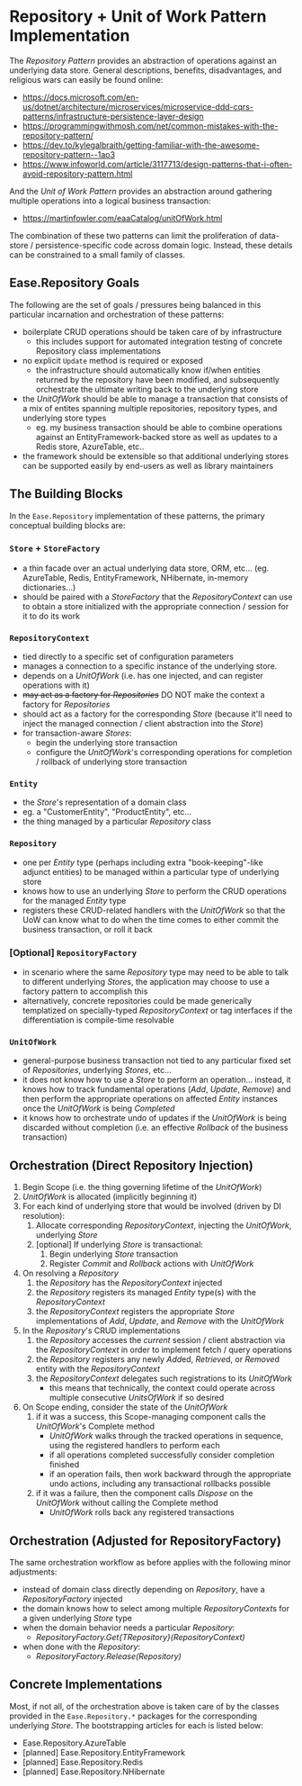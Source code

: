 # Repository + Unit of Work Pattern Implementation

The *Repository Pattern* provides an abstraction of operations against an underlying data store. General descriptions, benefits, disadvantages, and religious wars can easily be found online: 

* https://docs.microsoft.com/en-us/dotnet/architecture/microservices/microservice-ddd-cqrs-patterns/infrastructure-persistence-layer-design
* https://programmingwithmosh.com/net/common-mistakes-with-the-repository-pattern/
* https://dev.to/kylegalbraith/getting-familiar-with-the-awesome-repository-pattern--1ao3
* https://www.infoworld.com/article/3117713/design-patterns-that-i-often-avoid-repository-pattern.html

And the *Unit of Work Pattern* provides an abstraction around gathering multiple operations into a logical business transaction:

* https://martinfowler.com/eaaCatalog/unitOfWork.html

The combination of these two patterns can limit the proliferation of data-store / persistence-specific code across domain logic. Instead, these details can be constrained to a small family of classes.

## Ease.Repository Goals
The following are the set of goals / pressures being balanced in this particular incarnation and orchestration of these patterns:

* boilerplate CRUD operations should be taken care of by infrastructure
    * this includes support for automated integration testing of concrete Repository class implementations
* no explicit `Update` method is required or exposed
    * the infrastructure should automatically know if/when entities returned by the repository have been modified, and subsequently orchestrate the ultimate writing back to the underlying store
* the *UnitOfWork* should be able to manage a transaction that consists of a mix of entites spanning multiple repositories, repository types, and underlying store types
    * eg. my business transaction should be able to combine operations against an EntityFramework-backed store as well as updates to a Redis store, AzureTable, etc..
* the framework should be extensible so that additional underlying stores can be supported easily by end-users as well as library maintainers

## The Building Blocks
In the `Ease.Repository` implementation of these patterns, the primary conceptual building blocks are:

### `Store` + `StoreFactory`
* a thin facade over an actual underlying data store, ORM, etc... (eg. AzureTable, Redis, EntityFramework, NHibernate, in-memory dictionaries...)
* should be paired with a *StoreFactory* that the *RepositoryContext* can use to obtain a store initialized with the appropriate connection / session for it to do its work

### `RepositoryContext`
* tied directly to a specific set of configuration parameters 
* manages a connection to a specific instance of the underlying store.
* depends on a *UnitOfWork* (i.e. has one injected, and can register operations with it)
* ~~may act as a factory for *Repositories*~~  DO NOT make the context a factory for *Repositories*
* should act as a factory for the corresponding *Store* (because it'll need to inject the managed connection / client abstraction into the *Store*)
* for transaction-aware *Stores*:
    * begin the underlying store transaction 
    * configure the *UnitOfWork*'s corresponding operations for completion / rollback of underlying store transaction

### `Entity`
* the *Store*'s representation of a domain class
* eg. a "CustomerEntity", "ProductEntity", etc...
* the thing managed by a particular *Repository* class

### `Repository`
* one per *Entity* type (perhaps including extra "book-keeping"-like adjunct entities) to be managed within a particular type of underlying store
* knows how to use an underlying *Store* to perform the CRUD operations for the managed *Entity* type
* registers these CRUD-related handlers with the *UnitOfWork* so that the UoW can know what to do when the time comes to either commit the business transaction, or roll it back

### [Optional] `RepositoryFactory`
* in scenario where the same *Repository* type may need to be able to talk to different underlying *Store*s, the application may choose to use a factory pattern to accomplish this
* alternatively, concrete repositories could be made generically templatized on specially-typed *RepositoryContext* or tag interfaces if the differentiation is compile-time resolvable

### `UnitOfWork`
* general-purpose business transaction not tied to any particular fixed set of *Repositories*, underlying *Stores*, etc...
* it does not know how to use a *Store* to perform an operation... instead, it knows how to track fundamental operations (*Add*, *Update*, *Remove*) and then perform the appropriate operations on affected *Entity* instances once the *UnitOfWork* is being *Completed*
* it knows how to orchestrate undo of updates if the *UnitOfWork* is being discarded without completion (i.e. an effective *Rollback* of the business transaction)

## Orchestration (Direct Repository Injection)
1. Begin Scope (i.e. the thing governing lifetime of the *UnitOfWork*)
1. *UnitOfWork* is allocated (implicitly beginning it)
1. For each kind of underlying store that would be involved (driven by DI resolution):
    1. Allocate corresponding *RepositoryContext*, injecting the *UnitOfWork*, underlying *Store*
    1. [optional] If underlying *Store* is transactional:
        1. Begin underlying *Store* transaction
        1. Register *Commit* and *Rollback* actions with *UnitOfWork*
1. On resolving a *Repository*
    1. the *Repository* has the *RepositoryContext* injected
    1. the *Repository* registers its managed *Entity* type(s) with the *RepositoryContext*
    1. the *RepositoryContext* registers the appropriate *Store* implementations of *Add*, *Update*, and *Remove* with the *UnitOfWork*
1. In the *Repository*'s CRUD implementations
    1. the *Repository* accesses the *current* session / client abstraction via the *RepositoryContext* in order to implement fetch / query operations
    1. the *Repository* registers any newly *Add*ed, *Retrieve*d, or *Remove*d entity with the *RepositoryContext*
    1. the *RepositoryContext* delegates such registrations to its *UnitOfWork*
        * this means that technically, the context could operate across multiple consecutive *UnitsOfWork* if so desired
1. On Scope ending, consider the state of the *UnitOfWork* 
    1. if it was a success, this Scope-managing component calls the *UnitOfWork*'s Complete method
        * *UnitOfWork* walks through the tracked operations in sequence, using the registered handlers to perform each
        * if all operations completed successfully consider completion finished
        * if an operation fails, then work backward through the appropriate undo actions, including any transactional rollbacks possible
    1. if it was a failure, then the component calls *Dispose* on the *UnitOfWork* without calling the Complete method
        * *UnitOfWork* rolls back any registered transactions

## Orchestration (Adjusted for RepositoryFactory)
The same orchestration workflow as before applies with the following minor adjustments:
* instead of domain class directly depending on *Repository*, have a *RepositoryFactory* injected
* the domain knows how to select among multiple *RepositoryContext*s for a given underlying *Store* type
* when the domain behavior needs a particular *Repository*:
    * *RepositoryFactory.Get{TRepository}(RepositoryContext)*
* when done with the *Repository*:
    * *RepositoryFactory.Release(Repository)*

## Concrete Implementations
Most, if not all, of the orchestration above is taken care of by the classes provided in the `Ease.Repository.*` packages for the corresponding underlying *Store*. The bootstrapping articles for each is listed below:
* Ease.Repository.AzureTable
* [planned] Ease.Repository.EntityFramework
* [planned] Ease.Repository.Redis
* [planned] Ease.Repository.NHibernate